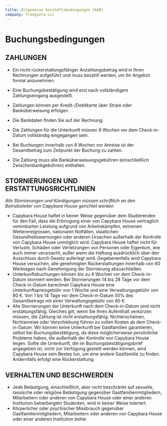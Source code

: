 ```yaml
---
title: Allgemeine Geschäftsbedingungen (AGB)
company: Tranquera LLC
---
```


# Buchungsbedingungen

## ZAHLUNGEN

* Ein nicht rückerstattungsfähiger Anzahlungsbetrag wird in Ihren Rechnungen aufgeführt und muss bezahlt werden, um Ihr Angebot formal anzunehmen.

* Eine Buchungsbestätigung wird erst nach vollständigem Zahlungseingang ausgestellt.

* Zahlungen können per Kredit-/Debitkarte über Stripe oder Banküberweisung erfolgen.

* Die Bankdaten finden Sie auf der Rechnung.

* Die Zahlungen für die Unterkunft müssen 8 Wochen vor dem Check-in-Datum vollständig eingegangen sein.

* Bei Buchungen innerhalb von 8 Wochen vor Anreise ist der Gesamtbetrag zum Zeitpunkt der Buchung zu zahlen.

* Die Zahlung muss alle Banküberweisungsgebühren (einschließlich Zwischenbankgebühren) enthalten.

## STORNIERUNGEN UND ERSTATTUNGSRICHTLINIEN

*Alle Stornierungen und Kündigungen müssen schriftlich an den Betriebsleiter von Capybara House gerichtet werden*

* Capybara House haftet in keiner Weise gegenüber dem Studierenden für den Fall, dass die Erbringung einer von Capybara House vertraglich vereinbarten Leistung aufgrund von Arbeitskämpfen, extremen Wetterereignissen, nationalen Notfällen, staatlichen Gesundheitswarnungen oder anderen Ursachen außerhalb der Kontrolle von Capybara House unmöglich wird. Capybara House haftet nicht für Verluste, Schäden oder Verletzungen von Personen oder Eigentum, wie auch immer verursacht, außer wenn die Haftung ausdrücklich über den Ausschluss durch Gesetz auferlegt wird. Gegebenenfalls wird Capybara House versuchen, alle genehmigten Rückerstattungen innerhalb von 60 Werktagen nach Genehmigung der Stornierung abzuschließen.
* Unterkunftsbuchungen können bis zu 4 Wochen vor dem Check-in-Datum storniert werden. Bei Stornierungen 14 bis 28 Tage vor dem Check-in-Datum berechnet Capybara House eine Unterkunftspreisgebühr von 1 Woche und eine Verwaltungsgebühr von 80 €. Von 1 bis 14 Tage vor dem Check-in-Datum 50% des Gesamtbetrags mit einer Verwaltungsgebühr von 80 €.
* Alle Stornierungen der Unterkunft nach dem Check-in-Datum sind nicht erstattungsfähig. Gleiches gilt, wenn Sie Ihren Aufenthalt verkürzen müssen, die Zahlung ist nicht erstattungsfähig. Nichterscheinen, Nichtanreise oder Verschiebung führen zu vollen Kosten ab dem Check-in-Datum. Wir können keine Unterkunft bei Gastfamilien garantieren, selbst bei Buchungsbestätigung, da diese möglicherweise persönliche Probleme haben, die außerhalb der Kontrolle von Capybara House liegen. Sollte die Unterkunft, die im Buchungsbestätigungsbrief angegeben ist, nicht zur Verfügung gestellt werden können, wird Capybara House sein Bestes tun, um eine andere Gastfamilie zu finden. Andernfalls erfolgt eine Rückerstattung.

## VERHALTEN UND BESCHWERDEN

* Jede Belästigung, einschließlich, aber nicht beschränkt auf sexuelle, rassische oder religiöse Belästigung gegenüber Gastfamilienmitgliedern, Mitarbeitern oder anderen von Capybara House oder einer anderen Institution beherbergten Studenten, wird in keiner Weise toleriert.
* Körperlicher oder psychischer Missbrauch gegenüber Gastfamilienmitgliedern, Mitarbeitern oder anderen von Capybara House oder einer anderen Institution beher